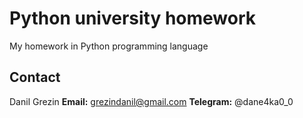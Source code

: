 # Python university homework
My homework in Python programming language

## Contact
Danil Grezin
**Email:** grezindanil@gmail.com
**Telegram:** @dane4ka0_0 


